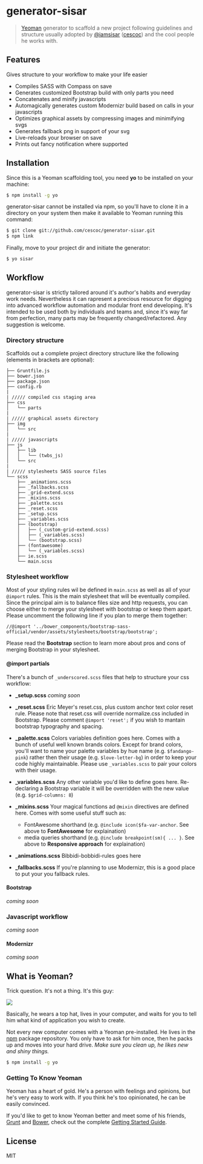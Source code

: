 # generator-sisar

> [Yeoman](http://yeoman.io) generator to scaffold a new project following guidelines and structure usually adopted by [@iamsisar](https://twitter.com/iamsisar) ([cescoc](https://github.com/cescoc)) and the cool people he works with.

## Features
Gives structure to your workflow to make your life easier
* Compiles SASS with Compass on save
* Generates customized Bootstrap build with only parts you need
* Concatenates and minify javascripts
* Automagically generates custom Modernizr build based on calls in your javascripts
* Optimizes graphical assets by compressing images and minimifying svgs
* Generates fallback png in support of your svg
* Live-reloads your browser on save
* Prints out fancy notification where supported

## Installation

Since this is a Yeoman scaffolding tool, you need **yo** to be installed on your machine:
```bash
$ npm install -g yo
```

generator-sisar cannot be installed via npm, so you'll have to clone it in a directory on your system then make it available to Yeoman running this command:

```bash
$ git clone git://github.com/cescoc/generator-sisar.git
$ npm link
```

Finally, move to your project dir and initiate the generator:

```bash
$ yo sisar
```

## Workflow
generator-sisar is strictly tailored around it's author's habits and everyday work needs. Nevertheless it can rapresent a precious resource for digging into advanced workflow automation and modular front end developing. It's intended to be used both by individuals and teams and, since it's way far from perfection, many parts may be frequently changed/refactored. Any suggestion is welcome.


### Directory structure
Scaffolds out a complete project directory structure like the following (elements in brackets are optional):

```
├── Gruntfile.js
├── bower.json
├── package.json
├── config.rb
|
| ///// compiled css staging area
├── css
│   └── parts
|
| ///// graphical assets directory
├── img
│   └── src
|
| ///// javascripts
├── js
│   ├── lib
│   │   └── (twbs_js)
│   └── src
|
| ///// stylesheets SASS source files
└── scss
    ├── _animations.scss
    ├── _fallbacks.scss
    ├── _grid-extend.scss
    ├── _mixins.scss
    ├── _palette.scss
    ├── _reset.scss
    ├── _setup.scss
    ├── _variables.scss
    ├── (bootstrap)
    │   ├── (_custom-grid-extend.scss)
    │   ├── (_variables.scss)
    │   └── (bootstrap.scss)
    ├── (fontawesome)
    │   └── (_variables.scss)
    ├── ie.scss
    └── main.scss
```
### Stylesheet workflow
Most of your styling rules wil be defined in `main.scss` as well as all of your `@import` rules. This is the main stylesheet that will be eventually compiled. Since the principal aim is to balance files size and http requests, you can choose either to merge your stylesheet with bootstrap or keep them apart. Please uncomment the following line if you plan to merge them together:

```
//@import '../bower_components/bootstrap-sass-official/vendor/assets/stylesheets/bootstrap/bootstrap';
```

Please read the **Bootstrap** section to learn more about pros and cons of merging Bootstrap in your stylesheet.

#### @import partials
There's a bunch of `_underscored.scss` files that help to structure your css workflow:

- **_setup.scss** *coming soon*

- **_reset.scss** Eric Meyer's reset.css, plus custom anchor text color reset rule. Please note that reset.css will override normalize.css included in Bootstrap. Please comment `@import 'reset';` if you wish to mantain bootstrap typography and spacing.

- **_palette.scss** Colors variables definition goes here. Comes with a bunch of useful well known brands colors. Except for brand colors, you'll want to name your palette variables by hue name (e.g. `$fandango-pink`) rather then their usage (e.g. `$love-letter-bg`) in order to keep your code highly maintainable. Please use `_variables.scss` to pair your colors with their usage.

- **_variables.scss** Any other variable you'd like to define goes here. Re-declaring a Bootstrap variable it will be overridden with the new value (e.g. `$grid-columns: 8`)

- **_mixins.scss** Your magical functions ad `@mixin` directives are defined here. Comes with some useful stuff such as:
  - FontAwesome shorthand (e.g. `@include icon($fa-var-anchor`. See above to **FontAwesome** for explaination)
  - media queries shorthand (e.g. `@include breakpoint(sm){ ... }`. See above to **Responsive approach** for explaination)

- **_animations.scss** Bibbidi-bobbidi-rules goes here

- **_fallbacks.scss** If you're planning to use Modernizr, this is a good place to put your you fallback rules.

#### Bootstrap
*coming soon*

### Javascript workflow
*coming soon*
#### Modernizr
*coming soon*

## What is Yeoman?

Trick question. It's not a thing. It's this guy:

![](http://i.imgur.com/tjeYZu3.png)

Basically, he wears a top hat, lives in your computer, and waits for you to tell him what kind of application you wish to create.

Not every new computer comes with a Yeoman pre-installed. He lives in the [npm](https://npmjs.org) package repository. You only have to ask for him once, then he packs up and moves into your hard drive. *Make sure you clean up, he likes new and shiny things.*

```bash
$ npm install -g yo
```


### Getting To Know Yeoman

Yeoman has a heart of gold. He's a person with feelings and opinions, but he's very easy to work with. If you think he's too opinionated, he can be easily convinced.

If you'd like to get to know Yeoman better and meet some of his friends, [Grunt](http://gruntjs.com) and [Bower](http://bower.io), check out the complete [Getting Started Guide](https://github.com/yeoman/yeoman/wiki/Getting-Started).


## License

MIT
